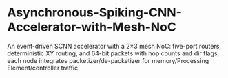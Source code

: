 # Asynchronous-Spiking-CNN-Accelerator-with-Mesh-NoC
An event-driven SCNN accelerator with a 2×3 mesh NoC: five-port routers, deterministic XY routing, and 64-bit packets with hop counts and dir flags; each node integrates packetizer/de-packetizer for memory/Processing Element/controller traffic.
